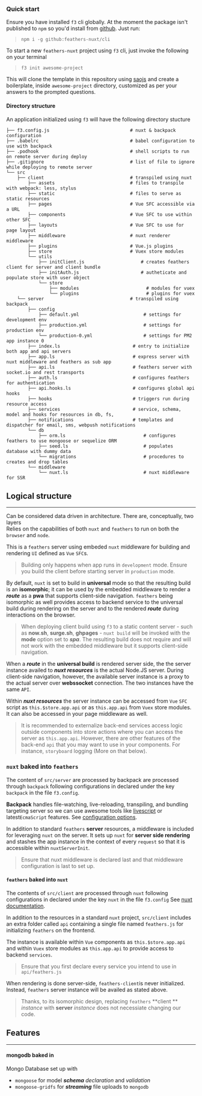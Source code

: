 
### Quick start
Ensure you have installed `f3` cli globally. At the moment the package isn't published to `npm` so you'd install from [github](https://github.com/feathers-nuxt/cli). Just run: 
> `npm i -g github:feathers-nuxt/cli`

To start a new `feathers-nuxt` project using `f3` cli, just invoke the following on your terminal
> `f3 init awesome-project` 

This will clone the template in this repository using [saojs](https://github.com/saojs/sao) and create a boilerplate, inside `awesome-project` directory, customized as per your answers to the prompted questions.

#### Directory structure
An application initialized using `f3` will have the following directory stucture


```text
├── f3.config.js                              # nuxt & backpack configuration
├── .babelrc                                  # babel configuration to use with backpack
├── .podhook                                  # shell scripts to run on remote server during deploy
├── .gitignore                                # list of file to ignore while deploying to remote server
└── src
    ├── client                                # transpiled using nuxt
        ├── assets                            # files to transpile with webpack: less, stylus 
        ├── static                            # files to serve as static resources 
        ├── pages                             # Vue SFC accessible via a URL    
        ├── components                        # Vue SFC to use within other SFC
        ├── layouts                           # Vue SFC to use for page layout        
        ├── middleware                        # nuxt renderer middleware
        ├── plugins                           # Vue.js plugins
        ├── store                             # Vuex store modules
        └── utils                             
            ├── initClient.js                     # creates feathers client for server and client bundle
            ├── initAuth.js                       # autheticate and populate store with user object 
            └── store              
                ├── modules                         # modules for vuex
                └── plugins                         # plugins for vuex
    └── server                                # transpiled using backpack
        ├── config                            
            ├── default.yml                        # settings for development env
            ├── production.yml                     # settings for production env
            └── production-0.yml                   # settings for PM2 app instance 0
        ├── index.ls                           # entry to initialize both app and api servers   
        ├── app.ls                             # express server with nuxt middleware and feathers as sub app     
        ├── api.ls                             # feathers server with socket.io and rest transports
        ├── auth.ls                            # configures feathers for authentication
        ├── api.hooks.ls                       # configures global api hooks
        ├── hooks                              # triggers run during resource access
        ├── services                           # service, schema, model and hooks for resources in db, fs,
        ├── notifications                      # templates and dispatcher for email, sms, webpush notifications
        └── db                                 
            ├── orm.ls                             # configures feathers to use mongoose or sequelize ORM
            ├── seed.ls                            # populates database with dummy data
            └── migrations                         # procedures to creates and drop tables
        └── middleware                         
	        └── nuxt.ls                            # nuxt middleware for SSR
```


## Logical structure
------

Can be considered data driven in architecture. There are, conceptually, two layers	
Relies on the capabilities of both `nuxt` and `feathers` to run on both the `browser` and `node`.

This is a `feathers` server using embeded `nuxt` middleware for building and rendering `UI` defined as `Vue` `SFC`s.

> Building only happens when app runs in `development` mode. Ensure you build the client before starting server in `production` mode.

By default, `nuxt` is set to build in **universal** mode so that the resulting build is an **isomorphic**; it can be used by the embedded middleware to render a ***route*** as a **pwa** that supports client-side navigation. `feathers` being isomorphic as well provides access to backend service to the universal build during rendering on the server and to the rendered ***route*** during interactions on the browser. 

> When deploying client build using `f3` to a static content server - such as **now.sh**, **surge.sh**, **ghpages** - 
`nuxt build` will be invoked with the **mode** option set to ***spa***. The resulting build does not require and will not work with the embedded middleware but it supports client-side navigation.

When a ***route*** in the **universal build** is rendered server side, the the server instance availed to ***nuxt resources*** is the actual Node.JS server. During client-side navigation, however, the available server instance is a proxy to the actual server over **webssocket** connection. The two instances have the same `API`.

Within ***nuxt resources*** the server instance can be accessed from `Vue` `SFC` script as `this.$store.app.api` or as `this.app.api` from `Vuex` store modules. It can also be accessed in your page middleware as well.

> It is recommended to externalize back-end services access logic outside components into store actions where you can access the server as `this.app.api`. However, there are other features of the back-end `api` that you may want to use in your components. For instance, `storyboard` logging (More on that below).

### `nuxt` baked into `feathers`

The content of `src/server` are processed by backpack are processed through `backpack` following configurations in declared under the key `backpack` in the file `f3.config`.  

**Backpack** handles file-watching, live-reloading, transpiling, and bundling targeting server so we can use awesome tools like [livescript](http://livescript.net/) or latest`EcmaScript` features. See [configuration options](https://github.com/jaredpalmer/backpack). 

In addition to standard `feathers` **server** resources, a middleware is included for leveraging `nuxt` on the server. It sets up `nuxt` for **server side rendering** and stashes the app instance in the context of every `request` so that it is accessible within `nuxtServerInit`.

>Ensure that nuxt middleware is declared last and that middleware configuration is last to set up.


#### `feathers` baked into `nuxt`

The contents of `src/client` are processed through `nuxt` following configurations in declared under the key `nuxt` in the file `f3.config` See [nuxt documentation](https://nuxtjs.org/).

In addition to the resources in a standard `nuxt` project,   `src/client` includes an extra folder called `api` containing a single file named `feathers.js` for initializing `feathers` on the frontend. 

The instance is available within `Vue` components as `this.$store.app.api` and within `Vuex` store modules as `this.app.api` to provide access to backend `services`.

> Ensure that you first declare every service you intend to use in `api/feathers.js` 

When rendering is done server-side, `feathers-client`is never initialized. Instead, `feathers` server instance will be availed as stated above. 

>Thanks, to its isomorphic design, replacing  `feathers` **client ** *instance* with **server** *instance* does not necessiate changing our code.


## Features
------

#### mongodb baked in 
Mongo Database set up with

* `mongoose` for model ***schema*** *declaration* and *validation*
* `mongoose-gridfs` for ***streaming*** file uploads to `mongodb`


